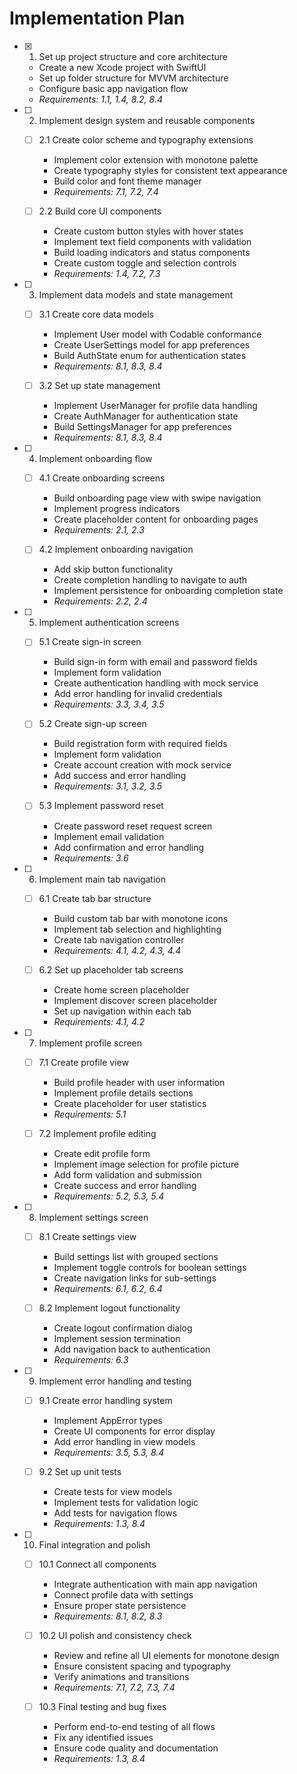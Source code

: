 # Implementation Plan

- [x] 1. Set up project structure and core architecture
  - Create a new Xcode project with SwiftUI
  - Set up folder structure for MVVM architecture
  - Configure basic app navigation flow
  - _Requirements: 1.1, 1.4, 8.2, 8.4_

- [ ] 2. Implement design system and reusable components
  - [ ] 2.1 Create color scheme and typography extensions
    - Implement color extension with monotone palette
    - Create typography styles for consistent text appearance
    - Build color and font theme manager
    - _Requirements: 7.1, 7.2, 7.4_
  
  - [ ] 2.2 Build core UI components
    - Create custom button styles with hover states
    - Implement text field components with validation
    - Build loading indicators and status components
    - Create custom toggle and selection controls
    - _Requirements: 1.4, 7.2, 7.3_

- [ ] 3. Implement data models and state management
  - [ ] 3.1 Create core data models
    - Implement User model with Codable conformance
    - Create UserSettings model for app preferences
    - Build AuthState enum for authentication states
    - _Requirements: 8.1, 8.3, 8.4_
  
  - [ ] 3.2 Set up state management
    - Implement UserManager for profile data handling
    - Create AuthManager for authentication state
    - Build SettingsManager for app preferences
    - _Requirements: 8.1, 8.3, 8.4_

- [ ] 4. Implement onboarding flow
  - [ ] 4.1 Create onboarding screens
    - Build onboarding page view with swipe navigation
    - Implement progress indicators
    - Create placeholder content for onboarding pages
    - _Requirements: 2.1, 2.3_
  
  - [ ] 4.2 Implement onboarding navigation
    - Add skip button functionality
    - Create completion handling to navigate to auth
    - Implement persistence for onboarding completion state
    - _Requirements: 2.2, 2.4_

- [ ] 5. Implement authentication screens
  - [ ] 5.1 Create sign-in screen
    - Build sign-in form with email and password fields
    - Implement form validation
    - Create authentication handling with mock service
    - Add error handling for invalid credentials
    - _Requirements: 3.3, 3.4, 3.5_
  
  - [ ] 5.2 Create sign-up screen
    - Build registration form with required fields
    - Implement form validation
    - Create account creation with mock service
    - Add success and error handling
    - _Requirements: 3.1, 3.2, 3.5_
  
  - [ ] 5.3 Implement password reset
    - Create password reset request screen
    - Implement email validation
    - Add confirmation and error handling
    - _Requirements: 3.6_

- [ ] 6. Implement main tab navigation
  - [ ] 6.1 Create tab bar structure
    - Build custom tab bar with monotone icons
    - Implement tab selection and highlighting
    - Create tab navigation controller
    - _Requirements: 4.1, 4.2, 4.3, 4.4_
  
  - [ ] 6.2 Set up placeholder tab screens
    - Create home screen placeholder
    - Implement discover screen placeholder
    - Set up navigation within each tab
    - _Requirements: 4.1, 4.2_

- [ ] 7. Implement profile screen
  - [ ] 7.1 Create profile view
    - Build profile header with user information
    - Implement profile details sections
    - Create placeholder for user statistics
    - _Requirements: 5.1_
  
  - [ ] 7.2 Implement profile editing
    - Create edit profile form
    - Implement image selection for profile picture
    - Add form validation and submission
    - Create success and error handling
    - _Requirements: 5.2, 5.3, 5.4_

- [ ] 8. Implement settings screen
  - [ ] 8.1 Create settings view
    - Build settings list with grouped sections
    - Implement toggle controls for boolean settings
    - Create navigation links for sub-settings
    - _Requirements: 6.1, 6.2, 6.4_
  
  - [ ] 8.2 Implement logout functionality
    - Create logout confirmation dialog
    - Implement session termination
    - Add navigation back to authentication
    - _Requirements: 6.3_

- [ ] 9. Implement error handling and testing
  - [ ] 9.1 Create error handling system
    - Implement AppError types
    - Create UI components for error display
    - Add error handling in view models
    - _Requirements: 3.5, 5.3, 8.4_
  
  - [ ] 9.2 Set up unit tests
    - Create tests for view models
    - Implement tests for validation logic
    - Add tests for navigation flows
    - _Requirements: 1.3, 8.4_

- [ ] 10. Final integration and polish
  - [ ] 10.1 Connect all components
    - Integrate authentication with main app navigation
    - Connect profile data with settings
    - Ensure proper state persistence
    - _Requirements: 8.1, 8.2, 8.3_
  
  - [ ] 10.2 UI polish and consistency check
    - Review and refine all UI elements for monotone design
    - Ensure consistent spacing and typography
    - Verify animations and transitions
    - _Requirements: 7.1, 7.2, 7.3, 7.4_
  
  - [ ] 10.3 Final testing and bug fixes
    - Perform end-to-end testing of all flows
    - Fix any identified issues
    - Ensure code quality and documentation
    - _Requirements: 1.3, 8.4_
